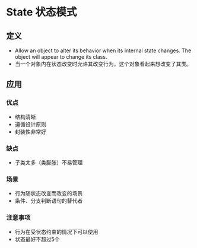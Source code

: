# State 状态模式

## 定义

- Allow an object to alter its behavior when its internal state changes. The object will appear to change its class. 
- 当一个对象内在状态改变时允许其改变行为，这个对象看起来想改变了其类。

## 应用

### 优点

- 结构清晰
- 遵循设计原则
- 封装性非常好

### 缺点

- 子类太多（类膨胀）不易管理

### 场景

- 行为随状态改变而改变的场景
- 条件、分支判断语句的替代者

### 注意事项

- 行为在受状态约束的情况下可以使用
- 状态最好不超过5个
